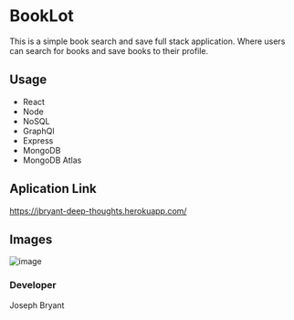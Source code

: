 # BookLot

This is a simple book search and save full stack application. Where users can search for books and save books to their profile.


## Usage

* React
* Node
* NoSQL
* GraphQl
* Express
* MongoDB
* MongoDB Atlas

## Aplication Link

https://jbryant-deep-thoughts.herokuapp.com/
  
## Images

![image](https://user-images.githubusercontent.com/78622927/127748424-869fcfa8-995a-4b41-bb81-b7d2d09b094d.png)




### Developer

Joseph Bryant
